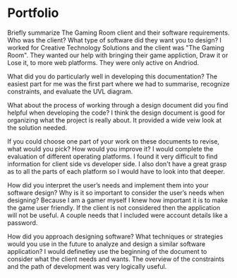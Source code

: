 # Portfolio
Briefly summarize The Gaming Room client and their software requirements. Who was the client? What type of software did they want you to design?
I worked for Creative Technology Solutions and the client was "The Gaming Room". They wanted our help with bringing their game appliction, Draw it or Lose it, to more web platforms. They were only active on Andriod. 

What did you do particularly well in developing this documentation?
The easiest part for me was the first part where we had to summarise, recognize constraints, and evaluate the UVL diagram. 

What about the process of working through a design document did you find helpful when developing the code?
I think the design document is good for organizing what the project is really about. It provided a wide veiw look at the solution needed. 

If you could choose one part of your work on these documents to revise, what would you pick? How would you improve it?
I would complete the evaluation of different operating platforms. I found it very difficult to find information for client side vs developer side. I also don't have a great grasp as to all the parts of each platform so I would have to look into that deeper. 

How did you interpret the user’s needs and implement them into your software design? Why is it so important to consider the user’s needs when designing?
Because I am a gamer myself I knew how important it is to make the game user friendly. If the client is not considered then the application will not be useful. A couple needs that I included were account details like a password. 

How did you approach designing software? What techniques or strategies would you use in the future to analyze and design a similar software application?
I would definetley use the beginning of the document to consider what the client needs and wants. The overview of the constraints and the path of development was very logically useful.
